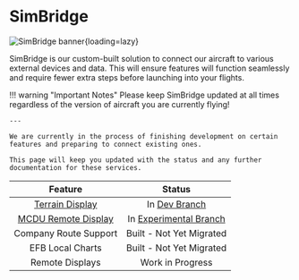 <link rel="stylesheet" href="../../stylesheets/toc-tables.css">
<style>
    .md-typeset h1 {
        display: none;
    }
</style>

# SimBridge

![SimBridge banner](assets/simbridge/simbridge.png){loading=lazy}

SimBridge is our custom-built solution to connect our aircraft to various external devices and data. This will ensure features will function seamlessly and 
require fewer extra steps before launching into your flights.



!!! warning "Important Notes"
    Please keep SimBridge updated at all times regardless of the version of aircraft you are currently flying!
    
    ---

    We are currently in the process of finishing development on certain features and preparing to connect existing ones. 
    
    This page will keep you updated with the status and any further documentation for these services.

|                        Feature                        |                     Status                     |
|:-----------------------------------------------------:|:----------------------------------------------:|
|             [Terrain Display](terrain.md)             | In [Dev Branch](../../fbw-a32nx/fbw-versions.md#development-version-recommended) |
| [MCDU Remote Display](remote-displays/remote-mcdu.md) | In [Experimental Branch](../fbw-a32nx/support/exp.md) |
|                 Company Route Support                 |            Built - Not Yet Migrated            |
|                   EFB Local Charts                    |            Built - Not Yet Migrated            |
|                    Remote Displays                    |                Work in Progress                |



